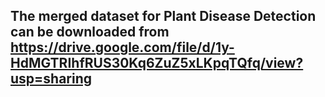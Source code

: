 ## **The merged dataset for Plant Disease Detection can be downloaded from https://drive.google.com/file/d/1y-HdMGTRIhfRUS30Kq6ZuZ5xLKpqTQfq/view?usp=sharing**
